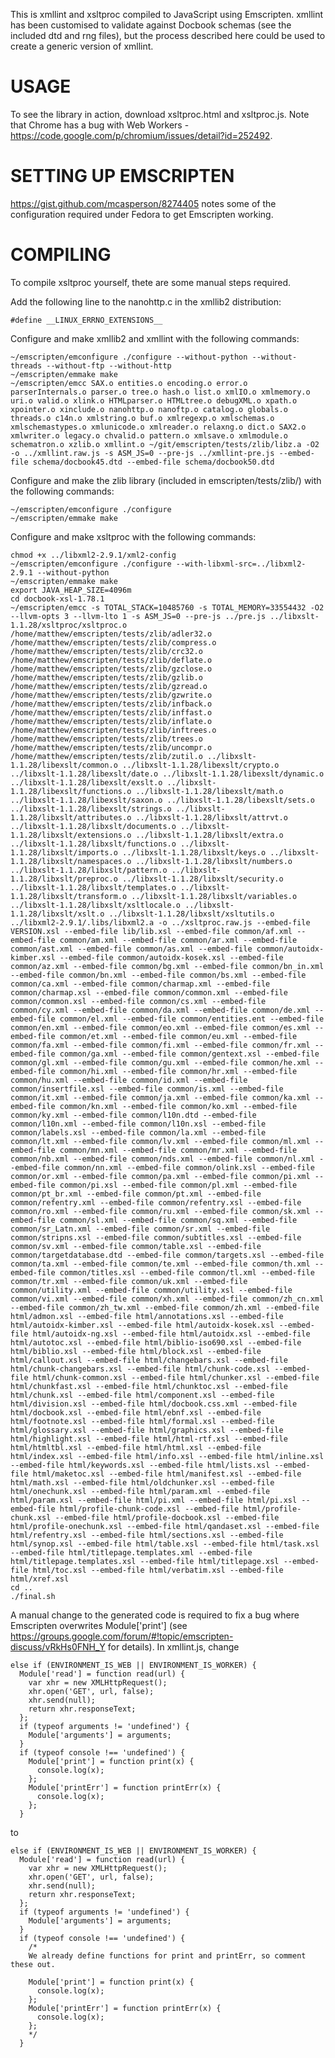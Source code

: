 This is xmllint and xsltproc compiled to JavaScript using Emscripten. xmllint has been customised to validate against Docbook schemas (see the included dtd and rng files), but the process described here could be used to create a generic version of xmllint.

USAGE
=====

To see the library in action, download xsltproc.html and xsltproc.js. Note that Chrome has a bug with Web Workers - https://code.google.com/p/chromium/issues/detail?id=252492.

SETTING UP EMSCRIPTEN
=====================
https://gist.github.com/mcasperson/8274405 notes some of the configuration required under Fedora to get Emscripten working.

COMPILING
=========

To compile xsltproc yourself, thete are some manual steps required.

Add the following line to the nanohttp.c in the xmllib2 distribution:

    #define __LINUX_ERRNO_EXTENSIONS__

Configure and make xmllib2 and xmllint with the following commands:

    ~/emscripten/emconfigure ./configure --without-python --without-threads --without-ftp --without-http
    ~/emscripten/emmake make
    ~/emscripten/emcc SAX.o entities.o encoding.o error.o parserInternals.o parser.o tree.o hash.o list.o xmlIO.o xmlmemory.o uri.o valid.o xlink.o HTMLparser.o HTMLtree.o debugXML.o xpath.o xpointer.o xinclude.o nanohttp.o nanoftp.o catalog.o globals.o threads.o c14n.o xmlstring.o buf.o xmlregexp.o xmlschemas.o xmlschemastypes.o xmlunicode.o xmlreader.o relaxng.o dict.o SAX2.o xmlwriter.o legacy.o chvalid.o pattern.o xmlsave.o xmlmodule.o schematron.o xzlib.o xmllint.o ~/git/emscripten/tests/zlib/libz.a -O2 -o ../xmllint.raw.js -s ASM_JS=0 --pre-js ../xmllint-pre.js --embed-file schema/docbook45.dtd --embed-file schema/docbook50.dtd

Configure and make the zlib library (included in emscripten/tests/zlib/) with the following commands:

    ~/emscripten/emconfigure ./configure
    ~/emscripten/emmake make

Configure and make xsltproc with the following commands:

    chmod +x ../libxml2-2.9.1/xml2-config
    ~/emscripten/emconfigure ./configure --with-libxml-src=../libxml2-2.9.1 --without-python
    ~/emscripten/emmake make
	export JAVA_HEAP_SIZE=4096m
	cd docbook-xsl-1.78.1
	~/emscripten/emcc -s TOTAL_STACK=10485760 -s TOTAL_MEMORY=33554432 -O2 --llvm-opts 3 --llvm-lto 1 -s ASM_JS=0 --pre-js ../pre.js ../libxslt-1.1.28/xsltproc/xsltproc.o /home/matthew/emscripten/tests/zlib/adler32.o /home/matthew/emscripten/tests/zlib/compress.o /home/matthew/emscripten/tests/zlib/crc32.o /home/matthew/emscripten/tests/zlib/deflate.o /home/matthew/emscripten/tests/zlib/gzclose.o /home/matthew/emscripten/tests/zlib/gzlib.o /home/matthew/emscripten/tests/zlib/gzread.o /home/matthew/emscripten/tests/zlib/gzwrite.o /home/matthew/emscripten/tests/zlib/infback.o /home/matthew/emscripten/tests/zlib/inffast.o /home/matthew/emscripten/tests/zlib/inflate.o /home/matthew/emscripten/tests/zlib/inftrees.o /home/matthew/emscripten/tests/zlib/trees.o /home/matthew/emscripten/tests/zlib/uncompr.o /home/matthew/emscripten/tests/zlib/zutil.o ../libxslt-1.1.28/libexslt/common.o ../libxslt-1.1.28/libexslt/crypto.o ../libxslt-1.1.28/libexslt/date.o ../libxslt-1.1.28/libexslt/dynamic.o ../libxslt-1.1.28/libexslt/exslt.o ../libxslt-1.1.28/libexslt/functions.o ../libxslt-1.1.28/libexslt/math.o ../libxslt-1.1.28/libexslt/saxon.o ../libxslt-1.1.28/libexslt/sets.o ../libxslt-1.1.28/libexslt/strings.o ../libxslt-1.1.28/libxslt/attributes.o ../libxslt-1.1.28/libxslt/attrvt.o ../libxslt-1.1.28/libxslt/documents.o ../libxslt-1.1.28/libxslt/extensions.o ../libxslt-1.1.28/libxslt/extra.o ../libxslt-1.1.28/libxslt/functions.o ../libxslt-1.1.28/libxslt/imports.o ../libxslt-1.1.28/libxslt/keys.o ../libxslt-1.1.28/libxslt/namespaces.o ../libxslt-1.1.28/libxslt/numbers.o ../libxslt-1.1.28/libxslt/pattern.o ../libxslt-1.1.28/libxslt/preproc.o ../libxslt-1.1.28/libxslt/security.o ../libxslt-1.1.28/libxslt/templates.o ../libxslt-1.1.28/libxslt/transform.o ../libxslt-1.1.28/libxslt/variables.o ../libxslt-1.1.28/libxslt/xsltlocale.o ../libxslt-1.1.28/libxslt/xslt.o ../libxslt-1.1.28/libxslt/xsltutils.o ../libxml2-2.9.1/.libs/libxml2.a -o ../xsltproc.raw.js --embed-file VERSION.xsl --embed-file lib/lib.xsl --embed-file common/af.xml --embed-file common/am.xml --embed-file common/ar.xml --embed-file common/ast.xml --embed-file common/as.xml --embed-file common/autoidx-kimber.xsl --embed-file common/autoidx-kosek.xsl --embed-file common/az.xml --embed-file common/bg.xml --embed-file common/bn_in.xml --embed-file common/bn.xml --embed-file common/bs.xml --embed-file common/ca.xml --embed-file common/charmap.xml --embed-file common/charmap.xsl --embed-file common/common.xml --embed-file common/common.xsl --embed-file common/cs.xml --embed-file common/cy.xml --embed-file common/da.xml --embed-file common/de.xml --embed-file common/el.xml --embed-file common/entities.ent --embed-file common/en.xml --embed-file common/eo.xml --embed-file common/es.xml --embed-file common/et.xml --embed-file common/eu.xml --embed-file common/fa.xml --embed-file common/fi.xml --embed-file common/fr.xml --embed-file common/ga.xml --embed-file common/gentext.xsl --embed-file common/gl.xml --embed-file common/gu.xml --embed-file common/he.xml --embed-file common/hi.xml --embed-file common/hr.xml --embed-file common/hu.xml --embed-file common/id.xml --embed-file common/insertfile.xsl --embed-file common/is.xml --embed-file common/it.xml --embed-file common/ja.xml --embed-file common/ka.xml --embed-file common/kn.xml --embed-file common/ko.xml --embed-file common/ky.xml --embed-file common/l10n.dtd --embed-file common/l10n.xml --embed-file common/l10n.xsl --embed-file common/labels.xsl --embed-file common/la.xml --embed-file common/lt.xml --embed-file common/lv.xml --embed-file common/ml.xml --embed-file common/mn.xml --embed-file common/mr.xml --embed-file common/nb.xml --embed-file common/nds.xml --embed-file common/nl.xml --embed-file common/nn.xml --embed-file common/olink.xsl --embed-file common/or.xml --embed-file common/pa.xml --embed-file common/pi.xml --embed-file common/pi.xsl --embed-file common/pl.xml --embed-file common/pt_br.xml --embed-file common/pt.xml --embed-file common/refentry.xml --embed-file common/refentry.xsl --embed-file common/ro.xml --embed-file common/ru.xml --embed-file common/sk.xml --embed-file common/sl.xml --embed-file common/sq.xml --embed-file common/sr_Latn.xml --embed-file common/sr.xml --embed-file common/stripns.xsl --embed-file common/subtitles.xsl --embed-file common/sv.xml --embed-file common/table.xsl --embed-file common/targetdatabase.dtd --embed-file common/targets.xsl --embed-file common/ta.xml --embed-file common/te.xml --embed-file common/th.xml --embed-file common/titles.xsl --embed-file common/tl.xml --embed-file common/tr.xml --embed-file common/uk.xml --embed-file common/utility.xml --embed-file common/utility.xsl --embed-file common/vi.xml --embed-file common/xh.xml --embed-file common/zh_cn.xml --embed-file common/zh_tw.xml --embed-file common/zh.xml --embed-file html/admon.xsl --embed-file html/annotations.xsl --embed-file html/autoidx-kimber.xsl --embed-file html/autoidx-kosek.xsl --embed-file html/autoidx-ng.xsl --embed-file html/autoidx.xsl --embed-file html/autotoc.xsl --embed-file html/biblio-iso690.xsl --embed-file html/biblio.xsl --embed-file html/block.xsl --embed-file html/callout.xsl --embed-file html/changebars.xsl --embed-file html/chunk-changebars.xsl --embed-file html/chunk-code.xsl --embed-file html/chunk-common.xsl --embed-file html/chunker.xsl --embed-file html/chunkfast.xsl --embed-file html/chunktoc.xsl --embed-file html/chunk.xsl --embed-file html/component.xsl --embed-file html/division.xsl --embed-file html/docbook.css.xml --embed-file html/docbook.xsl --embed-file html/ebnf.xsl --embed-file html/footnote.xsl --embed-file html/formal.xsl --embed-file html/glossary.xsl --embed-file html/graphics.xsl --embed-file html/highlight.xsl --embed-file html/html-rtf.xsl --embed-file html/htmltbl.xsl --embed-file html/html.xsl --embed-file html/index.xsl --embed-file html/info.xsl --embed-file html/inline.xsl --embed-file html/keywords.xsl --embed-file html/lists.xsl --embed-file html/maketoc.xsl --embed-file html/manifest.xsl --embed-file html/math.xsl --embed-file html/oldchunker.xsl --embed-file html/onechunk.xsl --embed-file html/param.xml --embed-file html/param.xsl --embed-file html/pi.xml --embed-file html/pi.xsl --embed-file html/profile-chunk-code.xsl --embed-file html/profile-chunk.xsl --embed-file html/profile-docbook.xsl --embed-file html/profile-onechunk.xsl --embed-file html/qandaset.xsl --embed-file html/refentry.xsl --embed-file html/sections.xsl --embed-file html/synop.xsl --embed-file html/table.xsl --embed-file html/task.xsl --embed-file html/titlepage.templates.xml --embed-file html/titlepage.templates.xsl --embed-file html/titlepage.xsl --embed-file html/toc.xsl --embed-file html/verbatim.xsl --embed-file html/xref.xsl
	cd ..
	./final.sh
	
A manual change to the generated code is required to fix a bug where Emscripten overwrites Module\['print'\] (see https://groups.google.com/forum/#!topic/emscripten-discuss/vRkHs0FNH_Y for details). In xmllint.js, change

	else if (ENVIRONMENT_IS_WEB || ENVIRONMENT_IS_WORKER) {
	  Module['read'] = function read(url) {
	    var xhr = new XMLHttpRequest();
	    xhr.open('GET', url, false);
	    xhr.send(null);
	    return xhr.responseText;
	  };
	  if (typeof arguments != 'undefined') {
	    Module['arguments'] = arguments;
	  }
	  if (typeof console !== 'undefined') {
	    Module['print'] = function print(x) {
	      console.log(x);
	    };
	    Module['printErr'] = function printErr(x) {
	      console.log(x);
	    };
	  }
	  
to

	else if (ENVIRONMENT_IS_WEB || ENVIRONMENT_IS_WORKER) {
	  Module['read'] = function read(url) {
	    var xhr = new XMLHttpRequest();
	    xhr.open('GET', url, false);
	    xhr.send(null);
	    return xhr.responseText;
	  };
	  if (typeof arguments != 'undefined') {
	    Module['arguments'] = arguments;
	  }
	  if (typeof console !== 'undefined') {
	    /*
	    We already define functions for print and printErr, so comment these out.
	
	    Module['print'] = function print(x) {
	      console.log(x);
	    };
	    Module['printErr'] = function printErr(x) {
	      console.log(x);
	    };
	    */
	  }

